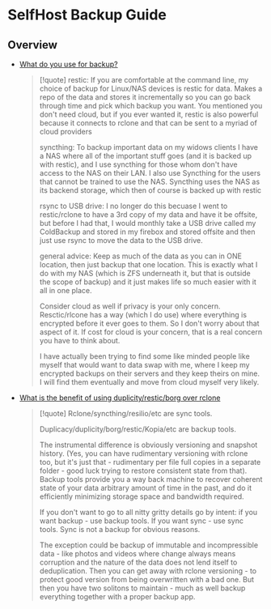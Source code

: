 # SelfHost Backup Guide

## Overview

- [What do you use for backup?](https://www.reddit.com/r/selfhosted/comments/l2kuzs/comment/gk7s8lg/)
  
   > 
   > \[!quote\]
   > restic:
   > If you are comfortable at the command line, my choice of backup for Linux/NAS devices is restic for data. Makes a repo of the data and stores it incrementally so you can go back through time and pick which backup you want. You mentioned you don't need cloud, but if you ever wanted it, restic is also powerful because it connects to rclone and that can be sent to a myriad of cloud providers
   > 
   > syncthing:
   > To backup important data on my widows clients I have a NAS where all of the important stuff goes (and it is backed up with restic), and I use syncthing for those whom don't have access to the NAS on their LAN. I also use Syncthing for the users that cannot be trained to use the NAS. Syncthing uses the NAS as its backend storage, which then of course is backed up with restic
   > 
   > rsync to USB drive:
   > I no longer do this becuase I went to restic/rclone to have a 3rd copy of my data and have it be offsite, but before I had that, I would monthly take a USB drive called my ColdBackup and stored in my firebox and stored offsite and then just use rsync to move the data to the USB drive.
   > 
   > general advice:
   > Keep as much of the data as you can in ONE location, then just backup that one location. This is exactly what I do with my NAS (which is ZFS underneath it, but that is outside the scope of backup) and it just makes life so much easier with it all in one place.
   > 
   > Consider cloud as well if privacy is your only concern. Resctic/rlcone has a way (which I do use) where everything is encrypted before it ever goes to them. So I don't worry about that aspect of it. If cost for cloud is your concern, that is a real concern you have to think about.
   > 
   > I have actually been trying to find some like minded people like myself that would want to data swap with me, where I keep my encrypted backups on their servers and they keep theirs on mine. I will find them eventually and move from cloud myself very likely.

- [What is the benefit of using duplicity/restic/borg over rclone](https://www.reddit.com/r/truenas/comments/tjtkd9/comment/i1mdt34/)
  
   > 
   > \[!quote\]
   > Rclone/syncthing/resilio/etc are sync tools.
   > 
   > Duplicacy/duplicity/borg/restic/Kopia/etc are backup tools.
   > 
   > The instrumental difference is obviously versioning and snapshot history. (Yes, you can have rudimentary versioning with rclone too, but it's just that - rudimentary per file full copies in a separate folder - good luck trying to restore consistent state from that). Backup tools provide you a way back machine to recover coherent state of your data arbitrary amount of time in the past, and do it efficiently minimizing storage space and bandwidth required.
   > 
   > If you don't want to go to all nitty gritty details go by intent: if you want backup - use backup tools. If you want sync - use sync tools. Sync is not a backup for obvious reasons.
   > 
   > The exception could be backup of immutable and incompressible data - like photos and videos where change always means corruption and the nature of the data does not lend itself to deduplication. Then you can get away with rclone versioning - to protect good version from being overwritten with a bad one. But then you have two solitons to maintain - much as well backup everything together with a proper backup app.
